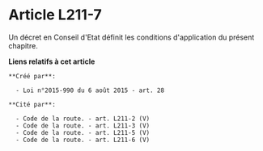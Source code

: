 # Article L211-7

Un décret en Conseil d'Etat définit les conditions d'application du présent chapitre.

**Liens relatifs à cet article**

	**Créé par**:

	  - Loi n°2015-990 du 6 août 2015 - art. 28

	**Cité par**:

	  - Code de la route. - art. L211-2 (V)
	  - Code de la route. - art. L211-3 (V)
	  - Code de la route. - art. L211-5 (V)
	  - Code de la route. - art. L211-6 (V)
